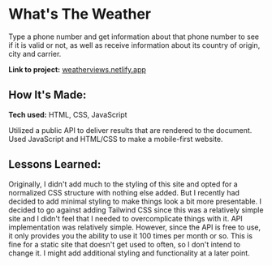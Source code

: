# What's The Weather
Type a phone number and get information about that phone number to see if it is valid or not, as well as receive information about its country of origin, city and carrier.

**Link to project:** [weatherviews.netlify.app](https://weatherviews.netlify.app/)



## How It's Made:

**Tech used:** HTML, CSS, JavaScript

Utilized a public API to deliver results that are rendered to the document. Used JavaScript and HTML/CSS to make a mobile-first website.

## Lessons Learned:
Originally, I didn't add much to the styling of this site and opted for a normalized CSS structure with nothing else added. But I recently had decided to add minimal styling to make things look a bit more presentable. I decided to go against adding Tailwind CSS since this was a relatively simple site and I didn't feel that I needed to overcomplicate things with it. API implementation was relatively simple. However, since the API is free to use, it only provides you the ability to use it 100 times per month or so. This is fine for a static site that doesn't get used to often, so I don't intend to change it. I might add additional styling and functionality at a later point.
